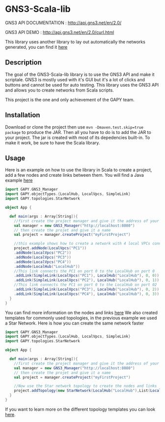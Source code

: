 # GNS3-Scala-lib

GNS3 API DOCUMENTATION : http://api.gns3.net/en/2.0/

GNS3 API DEMO : http://api.gns3.net/en/2.0/curl.html

This library uses another library to lay out automatically the networks generated, you can find it [here](https://github.com/rsimon/scala-force-layout)

## Description

The goal of the GNS3-Scala-lib library is to use the GNS3 API and make it scriptale. GNS3 is mostly used with it's GUI but it's a lot of clicks and buttons and cannot be used for auto testing. This library uses the GNS3 API and allows you to create networks from Scala scripts.

This project is the one and only achievement of the GAPY team.

## Installation

Download or clone the project then use `mvn -Dmaven.test.skip=true package` to produce the JAR. Then all you have to do is to add the JAR to your project. The jar is created with most of its depedencies built-in. To make it work, be sure to have the Scala library. 

## Usage

Here is an example on how to use the library in Scala to create a project, add a few nodes and create links between them.
You will find a Java example [here](https://github.com/PierreMear/GNS3-Scala-lib/blob/master/java-example.md)

```scala
import GAPY.GNS3_Manager
import GAPY.objectTypes.{LocalHub, LocalVpcs, SimpleLink}
import GAPY.topologies.StarNetwork

object App {

  def main(args : Array[String]){
    //first create the project manager and give it the address of your GNS3 server
    val manager = new GNS3_Manager("http://localhost:8080")
    // then create the projet and give it a name
    val project = manager.createProject("myFirstProject")

    //this example shows how to create a network with 4 local VPCs connected to a local hub
    project.addNode(LocalVpcs("PC1"))
    .addNode(LocalVpcs("PC2"))
    .addNode(LocalVpcs("PC3"))
    .addNode(LocalVpcs("PC4"))
    .addNode(LocalHub("LocalHub"))
    //This link connects the PC1 on port 0 to the LocalHub on port 0
    .addLink(SimpleLink(LocalVpcs("PC1"), LocalHub("LocalHub"), 0, 0))
    .addLink(SimpleLink(LocalVpcs("PC2"), LocalHub("LocalHub"), 0, 1))
    //This link connects the PC1 on port 0 to the LocalHub on port 02
    .addLink(SimpleLink(LocalVpcs("PC3"), LocalHub("LocalHub"), 0, 2))
    .addLink(SimpleLink(LocalVpcs("PC4"), LocalHub("LocalHub"), 0, 3))
  }
}
```
You can find more information on the nodes and links [here](https://github.com/PierreMear/GNS3-Scala-lib/blob/master/nodes.md)
We also created templates for commonly used topologies, in the previous example we used a Star Network. Here is how you can create the same network faster

```scala
import GAPY.GNS3_Manager
import GAPY.objectTypes.{LocalHub, LocalVpcs, SimpleLink}
import GAPY.topologies.StarNetwork

object App {

  def main(args : Array[String]){
    //first create the project manager and give it the address of your GNS3 server
    val manager = new GNS3_Manager("http://localhost:8080")
    // then create the projet and give it a name
    val project = manager.createProject("myFirstProject")

    //Now use the Star network topology to create the nodes and links
    project.addTopology(new StarNetwork(LocalHub("LocalHub"),List(LocalVpcs("PC1"),LocalVpcs("PC2"),LocalVpcs("PC3"),LocalVpcs("PC4"))))
  }
}
```

If you want to learn more on the different topology templates you can look [here](https://github.com/PierreMear/GNS3-Scala-lib/blob/master/topologies-scala.md).
